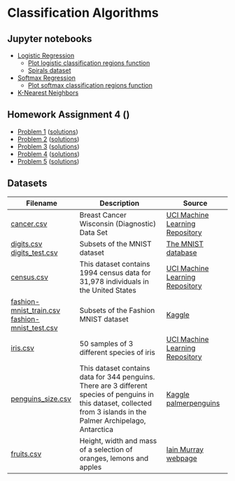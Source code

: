 # Classification Algorithms

## Jupyter notebooks

- [Logistic Regression](https://nbviewer.jupyter.org/github/um-perez-alvaro/Data-Science-Theory/blob/master/Jupyter%20Notebooks/Classification%20algorithms/notebooks/Logistic%20Regression.ipynb)
  - [Plot logistic classification regions function](https://github.com/um-perez-alvaro/Data-Science-Theory/blob/master/Jupyter%20Notebooks/Classification%20algorithms/notebooks/plot%20classification%20regions%20function.ipynb)
  - [Spirals dataset](https://github.com/um-perez-alvaro/Data-Science-Theory/blob/master/Jupyter%20Notebooks/Classification%20algorithms/notebooks/spirals%20dataset.ipynb)
- [Softmax Regression](https://nbviewer.org/github/um-perez-alvaro/Data-Science-Theory/blob/master/Jupyter%20Notebooks/Classification%20algorithms/notebooks/Softmax%20Regression.ipynb)
  - [Plot softmax classification regions function](https://github.com/um-perez-alvaro/Data-Science-Theory/blob/master/Jupyter%20Notebooks/Classification%20algorithms/notebooks/plot%20softmax%20classification%20regions.ipynb) 
- [K-Nearest Neighbors](https://nbviewer.org/github/um-perez-alvaro/Data-Science-Theory/blob/master/Jupyter%20Notebooks/Classification%20algorithms/notebooks/k-Nearest%20Neighbors%20%28MATH-B066HX1%27s%20conflicted%20copy%202022-02-25%29.ipynb)

## Homework Assignment 4 ()
- [Problem 1](https://nbviewer.org/github/um-perez-alvaro/Data-Science-Theory/blob/master/Jupyter%20Notebooks/Classification%20algorithms/homework/Problem%201.ipynb) ([solutions](https://nbviewer.org/github/um-perez-alvaro/Data-Science-Theory/blob/master/Jupyter%20Notebooks/Classification%20algorithms/homework/Problem%201%20-%20solutions.ipynb))
- [Problem 2](https://nbviewer.org/github/um-perez-alvaro/Data-Science-Theory/blob/master/Jupyter%20Notebooks/Classification%20algorithms/homework/Problem%202.ipynb) ([solutions](https://nbviewer.org/github/um-perez-alvaro/Data-Science-Theory/blob/master/Jupyter%20Notebooks/Classification%20algorithms/homework/Problem%202%20-%20solutions.ipynb))
- [Problem 3](https://nbviewer.org/github/um-perez-alvaro/Data-Science-Theory/blob/master/Jupyter%20Notebooks/Classification%20algorithms/homework/Problem%203.ipynb) ([solutions](https://nbviewer.org/github/um-perez-alvaro/Data-Science-Theory/blob/master/Jupyter%20Notebooks/Classification%20algorithms/homework/Problem%203%20-%20solutions.ipynb))
- [Problem 4](https://nbviewer.org/github/um-perez-alvaro/Data-Science-Theory/blob/master/Jupyter%20Notebooks/Classification%20algorithms/homework/Problem%204.ipynb) ([solutions](https://nbviewer.org/github/um-perez-alvaro/Data-Science-Theory/blob/master/Jupyter%20Notebooks/Classification%20algorithms/homework/Problem%204%20-%20solutions.ipynb))
- [Problem 5](https://nbviewer.org/github/um-perez-alvaro/Data-Science-Theory/blob/master/Jupyter%20Notebooks/Classification%20algorithms/homework/Problem%205.ipynb) ([solutions](https://nbviewer.org/github/um-perez-alvaro/Data-Science-Theory/blob/master/Jupyter%20Notebooks/Classification%20algorithms/homework/Problem%205%20-%20solutions.ipynb))

## Datasets
Filename | Description |  Source
--- | --- |  --- 
[cancer.csv](https://raw.githubusercontent.com/um-perez-alvaro/Data-Science-Theory/master/Data/cancer.csv) | Breast Cancer Wisconsin (Diagnostic) Data Set | [UCI Machine Learning Repository](https://archive.ics.uci.edu/ml/datasets/Breast+Cancer+Wisconsin+(Diagnostic))
[digits.csv](https://raw.githubusercontent.com/um-perez-alvaro/Data-Science-Theory/master/Data/digits.csv) </br> [digits_test.csv](https://raw.githubusercontent.com/um-perez-alvaro/Data-Science-Theory/master/Data/digits_test.csv) | Subsets of the MNIST dataset | [The MNIST database](http://yann.lecun.com/exdb/mnist/)
[census.csv]() | This dataset contains 1994 census data for 31,978 individuals in the United States | [UCI Machine Learning Repository](http://archive.ics.uci.edu/ml/datasets/Adult)
[fashion-mnist_train.csv](https://raw.githubusercontent.com/um-perez-alvaro/Data-Science-Theory/master/Data/fashion-mnist_train.csv) </br> [fashion-mnist_test.csv](https://raw.githubusercontent.com/um-perez-alvaro/Data-Science-Theory/master/Data/fashion-mnist_test.csv) | Subsets of the Fashion MNIST dataset | [Kaggle](https://www.kaggle.com/c/insar-fashion-mnist-challenge)
[iris.csv](https://raw.githubusercontent.com/um-perez-alvaro/Data-Science-Practice-bis/master/Data/iris.csv) | 50 samples of 3 different species of iris | [UCI Machine Learning Repository](https://archive.ics.uci.edu/ml/datasets/iris)
[penguins_size.csv](https://raw.githubusercontent.com/um-perez-alvaro/Data-Science-Theory/master/Data/penguins_size.csv) | This dataset contains data for 344 penguins. There are 3 different species of penguins in this dataset, collected from 3 islands in the Palmer Archipelago, Antarctica | [Kaggle](https://www.kaggle.com/parulpandey/palmer-archipelago-antarctica-penguin-data) </br> [palmerpenguins](https://allisonhorst.github.io/palmerpenguins/)
[fruits.csv](https://raw.githubusercontent.com/um-perez-alvaro/Data-Science-Theory/master/Data/fruits.csv) | Height, width and mass of a selection of oranges, lemons and apples | [Iain Murray webpage](http://homepages.inf.ed.ac.uk/imurray2/teaching/oranges_and_lemons/)
